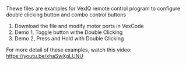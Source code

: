 Thewe files are examples for VexIQ remote control program to configure double clicking button and combo control buttons

1. Download the file and modify motor ports in VexCode
2. Demo 1, Toggle button withe Double Clicking
3. Demo 2, Press and Hold with Double Clicking 

For more detail of these examples, watch this video: https://youtu.be/xhaSwXgLUNU
